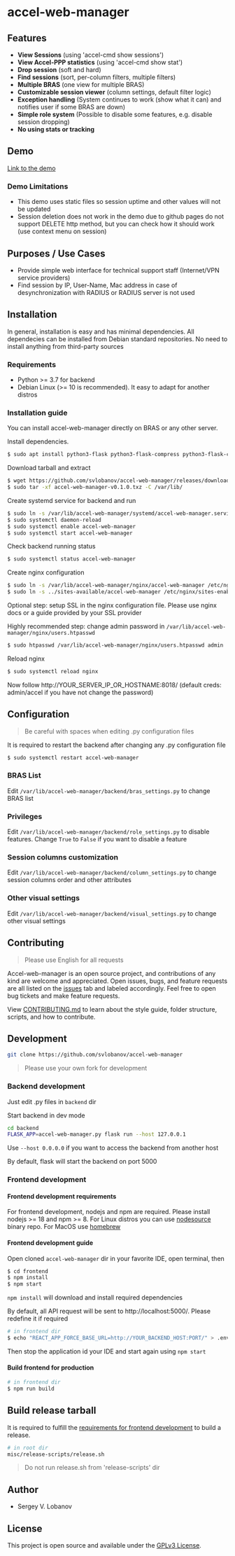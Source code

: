 # accel-web-manager

## Features

- **View Sessions** (using 'accel-cmd show sessions')
- **View Accel-PPP statistics** (using 'accel-cmd show stat')
- **Drop session** (soft and hard)
- **Find sessions** (sort, per-column filters, multiple filters)
- **Multiple BRAS** (one view for multiple BRAS)
- **Customizable session viewer** (column settings, default filter logic)
- **Exception handling** (System continues to work (show what it can) and notifies user if some BRAS are down)
- **Simple role system** (Possible to disable some features, e.g. disable session dropping)
- **No using stats or tracking** 

## Demo

[Link to the demo](https://svlobanov.github.io/accel-web-manager-demo/)

### Demo Limitations
- This demo uses static files so session uptime and other values will not be updated
- Session deletion does not work in the demo due to github pages do not support DELETE http method, but you can check how it should work (use context menu on session)

## Purposes / Use Cases
- Provide simple web interface for technical support staff (Internet/VPN service providers)
- Find session by IP, User-Name, Mac address in case of desynchronization with RADIUS or RADIUS server is not used

## Installation

In general, installation is easy and has minimal dependencies. All dependecies can be installed from Debian standard repositories. No need to install anything from third-party sources

### Requirements
- Python >= 3.7 for backend
- Debian Linux (>= 10 is recommended). It easy to adapt for another distros

### Installation guide
You can install accel-web-manager directly on BRAS or any other server.

Install dependencies.

```bash
$ sudo apt install python3-flask python3-flask-compress python3-flask-cors python3-gunicorn gunicorn3 nginx apache2-utils 
```

Download tarball and extract
```bash
$ wget https://github.com/svlobanov/accel-web-manager/releases/download/v0.1.0/accel-web-manager-v0.1.0.txz
$ sudo tar -xf accel-web-manager-v0.1.0.txz -C /var/lib/
```

Create systemd service for backend and run
```bash
$ sudo ln -s /var/lib/accel-web-manager/systemd/accel-web-manager.service /etc/systemd/system/
$ sudo systemctl daemon-reload
$ sudo systemctl enable accel-web-manager
$ sudo systemctl start accel-web-manager
```

Check backend running status
```bash
$ sudo systemctl status accel-web-manager
```

Create nginx configuration
```bash
$ sudo ln -s /var/lib/accel-web-manager/nginx/accel-web-manager /etc/nginx/sites-available/
$ sudo ln -s ../sites-available/accel-web-manager /etc/nginx/sites-enabled/
```

Optional step: setup SSL in the nginx configuration file. Please use nginx docs or a guide provided by your SSL provider

Highly recommended step: change admin password in `/var/lib/accel-web-manager/nginx/users.htpasswd`

```bash
$ sudo htpasswd /var/lib/accel-web-manager/nginx/users.htpasswd admin
```
Reload nginx
```bash
$ sudo systemctl reload nginx
```

Now follow http://YOUR_SERVER_IP_OR_HOSTNAME:8018/ (default creds: admin/accel if you have not change the password)

## Configuration

> Be careful with spaces when editing .py configuration files

It is required to restart the backend after changing any .py configuration file

```bash
$ sudo systemctl restart accel-web-manager
```

### BRAS List

Edit `/var/lib/accel-web-manager/backend/bras_settings.py` to change BRAS list

### Privileges

Edit `/var/lib/accel-web-manager/backend/role_settings.py` to disable features. Change `True` to `False` if you want to disable a feature

### Session columns customization

Edit `/var/lib/accel-web-manager/backend/column_settings.py` to change session columns order and other attributes

### Other visual settings

Edit `/var/lib/accel-web-manager/backend/visual_settings.py` to change other visual settings

## Contributing

> Please use English for all requests

Accel-web-manager is an open source project, and contributions of any kind are welcome and appreciated. Open issues, bugs, and feature requests are all listed on the [issues](https://github.com/svlobanov/accel-web-manager/issues) tab and labeled accordingly. Feel free to open bug tickets and make feature requests.

View [CONTRIBUTING.md](CONTRIBUTING.md) to learn about the style guide, folder structure, scripts, and how to contribute.

## Development

```bash
git clone https://github.com/svlobanov/accel-web-manager
```
> Please use your own fork for development

### Backend development

Just edit .py files in `backend` dir

Start backend in dev mode
```bash
cd backend
FLASK_APP=accel-web-manager.py flask run --host 127.0.0.1
```
Use `--host 0.0.0.0` if you want to access the backend from another host

By default, flask will start the backend on port 5000

### Frontend development

#### Frontend development requirements

For frontend development, nodejs and npm are required. Please install nodejs >= 18 and npm >= 8. For Linux distros you can use [nodesource](https://github.com/nodesource/distributions) binary repo. For MacOS use [homebrew](https://brew.sh/)

#### Frontend development guide

Open cloned `accel-web-manager` dir in your favorite IDE, open terminal, then
```bash
$ cd frontend
$ npm install
$ npm start
```

`npm install` will download and install required dependencies

By default, all API request will be sent to http://localhost:5000/. Please redefine it if required
```bash
# in frontend dir
$ echo "REACT_APP_FORCE_BASE_URL=http://YOUR_BACKEND_HOST:PORT/" > .env.development.local
```

Then stop the application id your IDE and start again using `npm start`

#### Build frontend for production

```bash
# in frontend dir
$ npm run build
```

## Build release tarball

It is required to fulfill the [requirements for frontend development](#frontend-development-requirements) to build a release.

```bash
# in root dir
misc/release-scripts/release.sh
```
> Do not run release.sh from 'release-scripts' dir

## Author

- Sergey V. Lobanov

## License

This project is open source and available under the [GPLv3 License](LICENSE).
